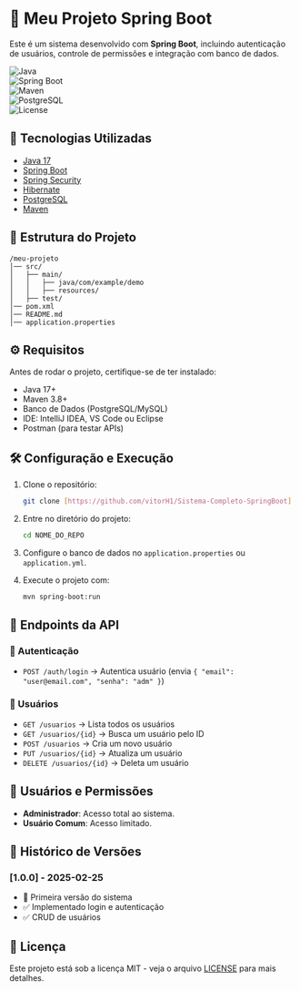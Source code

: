# 📌 Meu Projeto Spring Boot

Este é um sistema desenvolvido com **Spring Boot**, incluindo autenticação de usuários, controle de permissões e integração com banco de dados.

![Java](https://img.shields.io/badge/Java-17-blue)  
![Spring Boot](https://img.shields.io/badge/Spring%20Boot-2.7.5-green)  
![Maven](https://img.shields.io/badge/Maven-3.8.6-orange)  
![PostgreSQL](https://img.shields.io/badge/PostgreSQL-14-blue)  
![License](https://img.shields.io/badge/Licença-MIT-brightgreen)  

## 🚀 Tecnologias Utilizadas

- [Java 17](https://www.oracle.com/java/)
- [Spring Boot](https://spring.io/projects/spring-boot)
- [Spring Security](https://spring.io/projects/spring-security)
- [Hibernate](https://hibernate.org/)
- [PostgreSQL](https://www.postgresql.org/)
- [Maven](https://maven.apache.org/)

## 📂 Estrutura do Projeto

```
/meu-projeto
│── src/
│   ├── main/
│   │   ├── java/com/example/demo
│   │   ├── resources/
│   ├── test/
│── pom.xml
│── README.md
│── application.properties
```

## ⚙️ Requisitos

Antes de rodar o projeto, certifique-se de ter instalado:

- Java 17+
- Maven 3.8+
- Banco de Dados (PostgreSQL/MySQL)
- IDE: IntelliJ IDEA, VS Code ou Eclipse
- Postman (para testar APIs)

## 🛠️ Configuração e Execução

1. Clone o repositório:
   ```sh
   git clone [https://github.com/vitorH1/Sistema-Completo-SpringBoot]
   ```

2. Entre no diretório do projeto:
   ```sh
   cd NOME_DO_REPO
   ```

3. Configure o banco de dados no `application.properties` ou `application.yml`.

4. Execute o projeto com:
   ```sh
   mvn spring-boot:run
   ```


## 🔧 Endpoints da API

### 🔑 Autenticação
- `POST /auth/login` → Autentica usuário (envia `{ "email": "user@email.com", "senha": "adm" }`)

### 👤 Usuários
- `GET /usuarios` → Lista todos os usuários  
- `GET /usuarios/{id}` → Busca um usuário pelo ID  
- `POST /usuarios` → Cria um novo usuário  
- `PUT /usuarios/{id}` → Atualiza um usuário  
- `DELETE /usuarios/{id}` → Deleta um usuário  

## 👤 Usuários e Permissões

- **Administrador**: Acesso total ao sistema.
- **Usuário Comum**: Acesso limitado.


## 📌 Histórico de Versões

### [1.0.0] - 2025-02-25
- 🚀 Primeira versão do sistema  
- ✅ Implementado login e autenticação  
- ✅ CRUD de usuários  

## 📄 Licença

Este projeto está sob a licença MIT - veja o arquivo [LICENSE](LICENSE) para mais detalhes.
